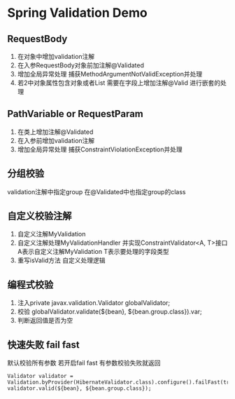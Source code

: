 # Spring Validation Demo
## RequestBody
1. 在对象中增加validation注解
2. 在入参RequestBody对象前加注解@Validated
3. 增加全局异常处理 捕获MethodArgumentNotValidException并处理
4. 若2中对象属性包含对象或者List 需要在字段上增加注解@Valid 进行嵌套的处理

## PathVariable or RequestParam
1. 在类上增加注解@Validated
2. 在入参前增加validation注解
3. 增加全局异常处理 捕获ConstraintViolationException并处理

## 分组校验
validation注解中指定group 在@Validated中也指定group的class

## 自定义校验注解
1. 自定义注解MyValidation
2. 自定义注解处理MyValidationHandler 并实现ConstraintValidator<A, T>接口  
A表示自定义注解MyValidation T表示要处理的字段类型
3. 重写isValid方法 自定义处理逻辑

## 编程式校验
1. 注入private javax.validation.Validator globalValidator;
2. 校验 globalValidator.validate(${bean}, ${bean.group.class}).var;
3. 判断返回值是否为空

## 快速失败 fail fast
默认校验所有参数 若开启fail fast 有参数校验失败就返回
```
Validator validator = Validation.byProvider(HibernateValidator.class).configure().failFast(true).buildValidatorFactory().getValidator();
validator.valid(${bean}, ${bean.group.class});
``` 
